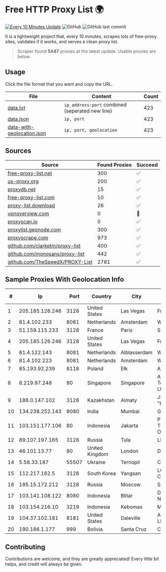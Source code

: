 
# Free HTTP Proxy List 🌍

[![Every 10 Minutes Update](https://github.com/mertguvencli/http-proxy-list/actions/workflows/main.yml/badge.svg?branch=main)](https://github.com/mertguvencli/http-proxy-list/actions/workflows/main.yml)
![GitHub](https://img.shields.io/github/license/mertguvencli/http-proxy-list)
![GitHub last commit](https://img.shields.io/github/last-commit/mertguvencli/http-proxy-list)

It is a lightweight project that, every 10 minutes, scrapes lots of free-proxy sites, validates if it works, and serves a clean proxy list.


> Scraper found **5447** proxies at the latest update. Usable proxies are below.

## Usage

Click the file format that you want and copy the URL.


|File|Content|Count|
|----|-------|-----|
|[data.txt](https://raw.githubusercontent.com/mertguvencli/http-proxy-list/main/proxy-list/data.txt)|`ip_address:port` combined (seperated new line)|423|
|[data.json](https://raw.githubusercontent.com/mertguvencli/http-proxy-list/main/proxy-list/data.json)|`ip, port`|423|
|[data-with-geolocation.json](https://raw.githubusercontent.com/mertguvencli/http-proxy-list/main/proxy-list/data-with-geolocation.json)|`ip, port, geolocation`|423|

## Sources

|Source|Found Proxies|Succeed|
|------|-------------|-------|
|[free-proxy-list.net](https://free-proxy-list.net)|300|✅|
|[us-proxy.org](https://www.us-proxy.org)|200|✅|
|[proxydb.net](http://proxydb.net)|15|✅|
|[free-proxy-list.com](https://free-proxy-list.com/?page=&port=&type%5B%5D=http&type%5B%5D=https&up_time=0&search=Search)|10|✅|
|[proxy-list.download](https://www.proxy-list.download/HTTP)|26|✅|
|[vpnoverview.com](https://vpnoverview.com/privacy/anonymous-browsing/free-proxy-servers)|0|🚫|
|[proxyscan.io](https://www.proxyscan.io)|0|✅|
|[proxylist.geonode.com](https://proxylist.geonode.com/api/proxy-list?limit=300&page=1&sort_by=lastChecked&sort_type=desc&protocols=http,https)|300|✅|
|[proxyscrape.com](https://api.proxyscrape.com/v2/?request=displayproxies&protocol=http&timeout=10000&country=all&ssl=all&anonymity=all)|973|✅|
|[github.com/clarketm/proxy-list](https://raw.githubusercontent.com/clarketm/proxy-list/master/proxy-list-raw.txt)|400|✅|
|[github.com/monosans/proxy-list](https://raw.githubusercontent.com/monosans/proxy-list/main/proxies/http.txt)|442|✅|
|[github.com/TheSpeedX/PROXY-List](https://raw.githubusercontent.com/TheSpeedX/PROXY-List/master/http.txt)|2781|✅|


## Sample Proxies With Geolocation Info

|#|Ip|Port|Country|City|Internet Service Provider|
|-|--|----|-------|----|-------------------------|
|1|205.185.126.246|3128|United States|Las Vegas|FranTech Solutions|
|2|81.4.102.233|8081|Netherlands|Amsterdam|WeservIT|
|3|51.159.115.233|3128|France|Paris|SCALEWAY|
|4|205.185.126.246|3128|United States|Las Vegas|FranTech Solutions|
|5|81.4.122.143|8081|Netherlands|Alblasserdam|WeservIT|
|6|81.4.102.223|8081|Netherlands|Amsterdam|WeservIT|
|7|85.193.92.239|8118|Poland|Ełk|Artnet Sp. z o.o.|
|8|8.219.97.248|80|Singapore|Singapore|Alibaba (US) Technology Co., Ltd.|
|9|188.0.147.102|3128|Kazakhstan|Almaty|JSC "KazTransCom"|
|10|134.238.252.143|8080|India|Mumbai|Google LLC|
|11|103.151.177.106|80|Indonesia|Jakarta|PT JASAMARGA TOLLROAD OPERATOR|
|12|89.107.197.165|3128|Russia|Tula|LLC TK Altair|
|13|46.101.13.77|80|United Kingdom|London|DigitalOcean, LLC|
|14|5.58.33.187|55507|Ukraine|Ternopil|Columbus|
|15|112.217.162.5|3128|South Korea|Yangsan|LG DACOM Corporation|
|16|185.15.172.212|3128|Russia|Moscow|SafeData LLC|
|17|103.141.108.122|8080|Indonesia|Blitar|Data Buana Nusantara|
|18|103.154.216.10|3219|Indonesia|Kebomas|MORATELINDONAP|
|19|104.37.102.181|8181|United States|Daleville|ALTIUS Broadband, LLC|
|20|190.186.1.177|999|Bolivia|Santa Cruz|Cotas Ltda.|



## Contributing

Contributions are welcome, and they are greatly appreciated! Every
little bit helps, and credit will always be given.

